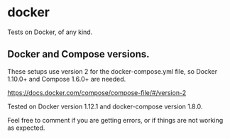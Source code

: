 # docker

Tests on Docker, of any kind.

## Docker and Compose versions.

These setups use version 2 for the docker-compose.yml file, so Docker 1.10.0+ and Compose 1.6.0+ are needed.

https://docs.docker.com/compose/compose-file/#/version-2

Tested on Docker version 1.12.1 and docker-compose version 1.8.0. 

Feel free to comment if you are getting errors, or if things are not working as expected.
